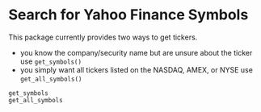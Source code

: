 # Search for Yahoo Finance Symbols

This package currently provides two ways to get tickers.
   * you know the company/security name but are unsure about the ticker use `get_symbols()`
   * you simply want all tickers listed on the NASDAQ, AMEX, or NYSE use `get_all_symbols()`

````@docs
get_symbols
get_all_symbols
````
